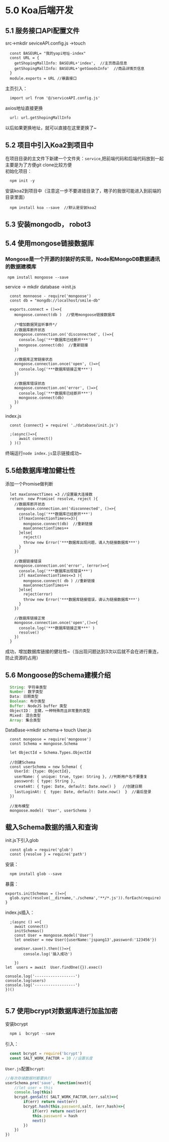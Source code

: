 # 5.0 Koa后端开发
## 5.1 服务接口API配置文件
src->mkdir seviceAPI.config.js ->touch 
```
  const BASEURL= "我的yapi地址-index"
  const URL = {
    getShopingMallInfo: BASEURL+'index',  //主页商品信息
    getShopingMallInfo: BASEURL+'getGoodsInfo'  //商品详情页信息
  }
  module.exports = URL //暴露接口
```
主页引入：
```
  import url from '@/serviceAPI.config.js'
```
axios地址直接更换
```
  url: url.getShopingMallInfo
```
以后如果更换地址，就可以直接在这里更换了~

## 5.2 项目中引入Koa2到项目中
在项目目录的主文件下新建一个文件夹：`service`,把前端代码和后端代码放到一起主要是为了方便git clone比较方便<br>
初始化项目：
``` 
  npm init -y
```
安装koa2到项目中（注意这一步不要进错目录了，瞎子的我很可能进入到前端的目录里面）
```
  npm install koa --save  //默认是安装koa2
```
 ## 5.3 安装mongodb， robot3

 ## 5.4 使用mongose链接数据库
 ### Mongose是一个开源的封装好的实现，Node和MongoDB数据通讯的数据建模库
 ```
  npm install mongoose --save
 ```
service -> mkdir database ->init.js
```
  const monnoose - require('mongoose')
  const db = "mongdb://localhost/smile-db"
  
  exports.connect = ()=>{
    mongoose.connect(db )  //使用mongoose链接数据库

    /*增加数据哭监听事件*/
    //数据库断开状态
    mongoose.connection.on('disconnected', ()=>{
      console.log('***数据库已经断开***')
      mongoose.connect(db)  //重新链接
    })

    //数据库正常链接状态
    mongoose.connection.once('open', ()=>{
      console.log('***数据库链接正常***')
    })

    //数据库错误状态
    mongoose.connection.on('error', ()=>{
      console.log('***数据库已经断开***')
      mongoose.connect(db)
    })
  }
```
index.js
```
  const {connect} = require( './database/init.js')

  ;(async()=>{
      await connect()
  } )()
```
终端运行`node index.js`显示链接成功~

## 5.5给数据库增加健壮性
添加一个Promise做判断
```
  let maxConnectTimes =3 //设置最大连接数
  return  new Promise( resolve, reject ){
    //数据库断开状态
     mongoose.connection.on('disconnected', ()=>{
      console.log('***数据库已经断开***')
      if(maxConnectionTimes<=3){
        mongoose.connect(db)  //重新链接
        maxConnectionTimes++
      }else{
        reject()
        throw new Error('***数据库出现问题，请人为链接数据库***')
      }
    })

    //数据链接错误
    mongoose.connection.on('error', (error)=>{
      console.log('***数据库出现错误***')
      if( maxConnectionTimes<=3 ){
        mongoose.connect( db ) //重新链接
        maxConnectionTimes++
      }else{
        reject(error)
        throw new Error('***数据库链接错误，请认为链接数据库***')
      }
    })

    //数据库链接正常
    mongoose.connection.once('open',()=>{
      console.log('***数据库链接正常***' )
      resolve()
    })
  }

```
成功，增加数据库链接的健壮性~（当出现问题达到3次以后就不会在进行重连，防止资源的占用）

## 5.6 Mongoose的Schema建模介绍
```javascript
  String: 字符串类型
  Number: 数字类型
  Data: 日期类型
  Boolean: 布尔类型
  Buffer: NodeJS buffer 类型
  ObjectID： 主键，一种特殊而且非常重的类型
  Mixed: 混合类型
  Array: 集合类型
```
DataBase->mkdir schema-> touch User.js
```
  const mongoose = require('mongoose')
  const Schema = mongoose.Schema

  let ObjectId = Schema.Types.ObjectId

  //创建Schema
  const userSchema = new Schema( {
    UserId: {type: ObjectId},
    userName: { unique: true, type: String }, //判断用户名不要重复
    password: { type: String },
    createAt: { type: Date, default: Date.now() }   //创建日期
    lastLoginAt: {  type: Date, default: Date.now()  }  //最后登录
  })

  //发布模型
  mongoose.model( 'User', userSchema ) 
```

## 载入Schema数据的插入和查询
init.js下引入glob
```
  const glob = require('glob')
  const {resolve } = require('path')
```
安装：
```
  npm install glob --save
```
暴露：
```
exports.initSchemas = ()=>{
  glob.sync(resolve(__dirname,'./schema','**/*.js')).forEach(require)
}
```
index.js插入：
```
  ;(async () =>{
    await connect()
    initSchemas()
    const User = mongoose.model('User')
    let oneUser = new User({userName:'jspang13',password:'123456'})
  
    oneUser.save().then(()=>{
        console.log('插入成功')
        
    })
let  users = await  User.findOne({}).exec()
 
console.log('------------------')
console.log(users)
console.log('------------------')  
})()
 
```

## 5.7 使用bcrypt对数据库进行加盐加密
安装bcrypt
```javascript
  npm i  bcrypt --save 
```
引入：
```javascript
  const bcrypt = require('bcrypt')
  const SALT_WORK_FACTOR = 10 //设置长度
```
`User.js`配置`bcrypt`:
```javascript
//每次存储数据时都要执行
userSchema.pre('save', function(next){
    //let user = this
    console.log(this)
    bcrypt.genSalt( SALT_WORK_FACTOR,(err,salt)=>{
        if(err) return next(err)
        bcrypt.hash(this.password,salt, (err,hash)=>{
            if(err) return next(err)
            this.password = hash
            next()
        })  
    })
})
```
